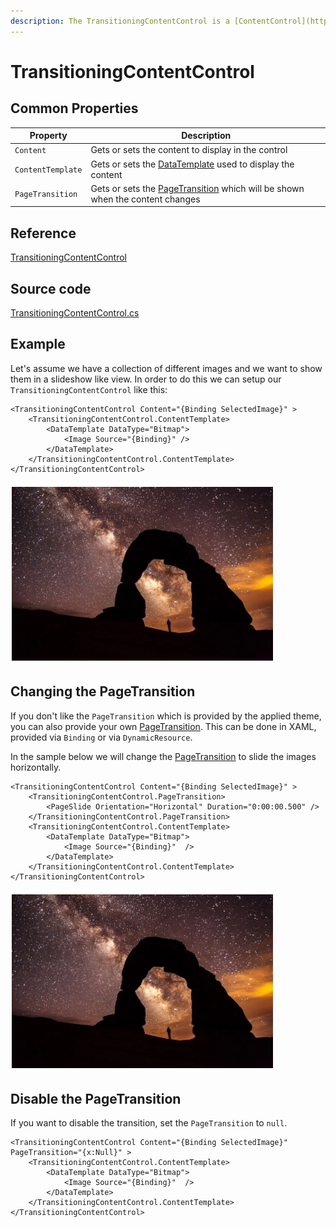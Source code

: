 ```yaml
---
description: The TransitioningContentControl is a [ContentControl](https://docs.avaloniaui.net/docs/controls/contentcontrol) which can render [PageTransions](https://docs.avaloniaui.net/docs/animations/PageTransitions) when the Content changes.
---
```


# TransitioningContentControl


## Common Properties

| Property          | Description                                                                                                            |
|-------------------|------------------------------------------------------------------------------------------------------------------------|
| `Content`         | Gets or sets the content to display in the control                                                                     |
| `ContentTemplate` | Gets or sets the [DataTemplate](https://docs.avaloniaui.net/docs/templates/data-templates) used to display the content |
| `PageTransition`  | Gets or sets the [PageTransition](https://docs.avaloniaui.net/docs/animations/PageTransitions) which will be shown when the content changes                                       |

## Reference

[TransitioningContentControl](http://reference.avaloniaui.net/api/Avalonia.ReactiveUI/TransitioningContentControl/)

## Source code

[TransitioningContentControl.cs](https://github.com/AvaloniaUI/Avalonia/blob/master/src/Avalonia.Controls/TransitioningContentControl.cs)

## Example

Let's assume we have a collection of different images and we want to show them in a slideshow like view. In order to do this we can setup our `TransitioningContentControl` like this:

```markup
<TransitioningContentControl Content="{Binding SelectedImage}" >
    <TransitioningContentControl.ContentTemplate>
        <DataTemplate DataType="Bitmap">
            <Image Source="{Binding}" />
        </DataTemplate>
    </TransitioningContentControl.ContentTemplate>
</TransitioningContentControl>
```

![TransitioningContentControl Example](../../.gitbook/assets/TransitioningContentControl_01.webp)

## Changing the PageTransition

If you don't like the `PageTransition` which is provided by the applied theme, you can also provide your own [PageTransition](https://docs.avaloniaui.net/docs/animations/PageTransitions). This can be done in XAML, provided via `Binding` or via `DynamicResource`. 

In the sample below we will change the [PageTransition](https://docs.avaloniaui.net/docs/animations/PageTransitions) to slide the images horizontally. 

```markup
<TransitioningContentControl Content="{Binding SelectedImage}" >
    <TransitioningContentControl.PageTransition>
        <PageSlide Orientation="Horizontal" Duration="0:00:00.500" />
    </TransitioningContentControl.PageTransition>
    <TransitioningContentControl.ContentTemplate>
        <DataTemplate DataType="Bitmap">
            <Image Source="{Binding}"  />
        </DataTemplate>
    </TransitioningContentControl.ContentTemplate>
</TransitioningContentControl>
```

![TransitioningContentControl Example](../../.gitbook/assets/TransitioningContentControl_02.webp)

## Disable the PageTransition

If you want to disable the transition, set the `PageTransition` to `null`.

```markup
<TransitioningContentControl Content="{Binding SelectedImage}" PageTransition="{x:Null}" >
    <TransitioningContentControl.ContentTemplate>
        <DataTemplate DataType="Bitmap">
            <Image Source="{Binding}"  />
        </DataTemplate>
    </TransitioningContentControl.ContentTemplate>
</TransitioningContentControl>
```